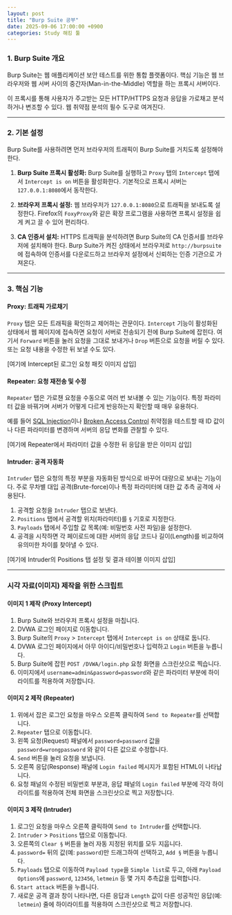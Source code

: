 ```yaml
---
layout: post
title: "Burp Suite 공부"
date: 2025-09-06 17:00:00 +0900
categories: Study 해킹 툴
---
```


### 1. Burp Suite 개요

Burp Suite는 웹 애플리케이션 보안 테스트를 위한 통합 플랫폼이다. 핵심 기능은 웹 브라우저와 웹 서버 사이의 중간자(Man-in-the-Middle) 역할을 하는 프록시 서버이다.

이 프록시를 통해 사용자가 주고받는 모든 HTTP/HTTPS 요청과 응답을 가로채고 분석하거나 변조할 수 있다. 웹 취약점 분석의 필수 도구로 여겨진다.

---

### 2. 기본 설정

Burp Suite를 사용하려면 먼저 브라우저의 트래픽이 Burp Suite를 거치도록 설정해야 한다.

1.  **Burp Suite 프록시 활성화:** Burp Suite를 실행하고 `Proxy` 탭의 `Intercept` 탭에서 `Intercept is on` 버튼을 활성화한다. 기본적으로 프록시 서버는 `127.0.0.1:8080`에서 동작한다.

2.  **브라우저 프록시 설정:** 웹 브라우저가 `127.0.0.1:8080`으로 트래픽을 보내도록 설정한다. Firefox의 `FoxyProxy`와 같은 확장 프로그램을 사용하면 프록시 설정을 쉽게 켜고 끌 수 있어 편리하다.

3.  **CA 인증서 설치:** HTTPS 트래픽을 분석하려면 Burp Suite의 CA 인증서를 브라우저에 설치해야 한다. Burp Suite가 켜진 상태에서 브라우저로 `http://burpsuite`에 접속하여 인증서를 다운로드하고 브라우저 설정에서 신뢰하는 인증 기관으로 가져온다.

---

### 3. 핵심 기능

#### **Proxy: 트래픽 가로채기**
`Proxy` 탭은 모든 트래픽을 확인하고 제어하는 관문이다. `Intercept` 기능이 활성화된 상태에서 웹 페이지에 접속하면 요청이 서버로 전송되기 전에 Burp Suite에 잡힌다. 여기서 `Forward` 버튼을 눌러 요청을 그대로 보내거나 `Drop` 버튼으로 요청을 버릴 수 있다. 또는 요청 내용을 수정한 뒤 보낼 수도 있다.

[여기에 Intercept된 로그인 요청 패킷 이미지 삽입]

#### **Repeater: 요청 재전송 및 수정**
`Repeater` 탭은 가로챈 요청을 수동으로 여러 번 보내볼 수 있는 기능이다. 특정 파라미터 값을 바꿔가며 서버가 어떻게 다르게 반응하는지 확인할 때 매우 유용하다.

예를 들어 [SQL Injection](https://hamap0.github.io/projects/owasp-top-10/2025/08/27/A03_Injection.html)이나 [Broken Access Control](https://hamap0.github.io/projects/owasp-top-10/2025/08/25/A01_Broken-Access-Control.html) 취약점을 테스트할 때 ID 값이나 다른 파라미터를 변경하며 서버의 응답 변화를 관찰할 수 있다.

[여기에 Repeater에서 파라미터 값을 수정한 뒤 응답을 받은 이미지 삽입]

#### **Intruder: 공격 자동화**
`Intruder` 탭은 요청의 특정 부분을 자동화된 방식으로 바꾸어 대량으로 보내는 기능이다. 주로 무차별 대입 공격(Brute-force)이나 특정 파라미터에 대한 값 추측 공격에 사용된다.

1.  공격할 요청을 `Intruder` 탭으로 보낸다.
2.  `Positions` 탭에서 공격할 위치(파라미터)를 `§` 기호로 지정한다.
3.  `Payloads` 탭에서 주입할 값 목록(예: 비밀번호 사전 파일)을 설정한다.
4.  공격을 시작하면 각 페이로드에 대한 서버의 응답 코드나 길이(Length)를 비교하여 유의미한 차이를 찾아낼 수 있다.

[여기에 Intruder의 Positions 탭 설정 및 결과 테이블 이미지 삽입]

<hr class="short-rule">





### 시각 자료(이미지) 제작을 위한 스크립트

#### **이미지 1 제작 (Proxy Intercept)**

1.  Burp Suite와 브라우저 프록시 설정을 마칩니다.
2.  DVWA 로그인 페이지로 이동합니다.
3.  Burp Suite의 `Proxy` > `Intercept` 탭에서 `Intercept is on` 상태로 둡니다.
4.  DVWA 로그인 페이지에서 아무 아이디/비밀번호나 입력하고 `Login` 버튼을 누릅니다.
5.  Burp Suite에 잡힌 `POST /DVWA/login.php` 요청 화면을 스크린샷으로 찍습니다.
6.  이미지에서 `username=admin&password=password`와 같은 파라미터 부분에 하이라이트를 적용하여 저장합니다.

#### **이미지 2 제작 (Repeater)**

1.  위에서 잡은 로그인 요청을 마우스 오른쪽 클릭하여 `Send to Repeater`를 선택합니다.
2.  `Repeater` 탭으로 이동합니다.
3.  왼쪽 요청(Request) 패널에서 `password=password` 값을 `password=wrongpassword` 와 같이 다른 값으로 수정합니다.
4.  `Send` 버튼을 눌러 요청을 보냅니다.
5.  오른쪽 응답(Response) 패널에 `Login failed` 메시지가 포함된 HTML이 나타납니다.
6.  요청 패널의 수정된 비밀번호 부분과, 응답 패널의 `Login failed` 부분에 각각 하이라이트를 적용하여 전체 화면을 스크린샷으로 찍고 저장합니다.

#### **이미지 3 제작 (Intruder)**

1.  로그인 요청을 마우스 오른쪽 클릭하여 `Send to Intruder`를 선택합니다.
2.  `Intruder` > `Positions` 탭으로 이동합니다.
3.  오른쪽의 `Clear §` 버튼을 눌러 자동 지정된 위치를 모두 지웁니다.
4.  `password=` 뒤의 값(예: `password`)만 드래그하여 선택하고, `Add §` 버튼을 누릅니다.
5.  `Payloads` 탭으로 이동하여 `Payload type`을 `Simple list`로 두고, 아래 `Payload Options`에 `password`, `123456`, `letmein` 등 몇 가지 추측값을 입력합니다.
6.  `Start attack` 버튼을 누릅니다.
7.  새로운 공격 결과 창이 나타나면, 다른 응답과 `Length` 값이 다른 성공적인 응답(예: `letmein`) 줄에 하이라이트를 적용하여 스크린샷으로 찍고 저장합니다.